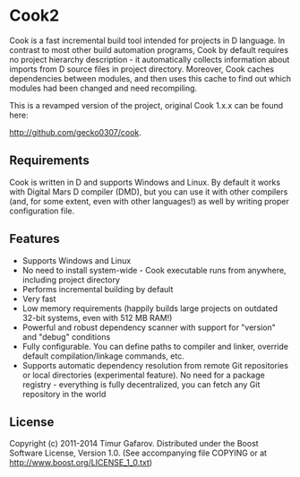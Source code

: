﻿Cook2
=====
Cook is a fast incremental build tool intended for projects in D language. In contrast to most other build automation programs, Cook by default requires no project hierarchy description - it automatically collects information about imports from D source files in project directory. Moreover, Cook caches dependencies between modules, and then uses this cache to find out which modules had been changed and need recompiling.

This is a revamped version of the project, original Сook 1.x.x сan be found here:

http://github.com/gecko0307/cook.

Requirements
------------
Cook is written in D and supports Windows and Linux. By default it works with Digital Mars D compiler (DMD), but you can use it with other compilers (and, for some extent, even with other languages!) as well by writing proper configuration file.

Features
--------
* Supports Windows and Linux
* No need to install system-wide - Cook executable runs from anywhere, including project directory
* Performs incremental building by default
* Very fast
* Low memory requirements (happily builds large projects on outdated 32-bit systems, even with 512 MB RAM!)
* Powerful and robust dependency scanner with support for "version" and "debug" conditions
* Fully configurable. You can define paths to compiler and linker, override default compilation/linkage commands, etc.
* Supports automatic dependency resolution from remote Git repositories or local directories (experimental feature). No need for a package registry - everything is fully decentralized, you can fetch any Git repository in the world

License
-------
Copyright (c) 2011-2014 Timur Gafarov. Distributed under the Boost Software License, Version 1.0. (See accompanying file COPYING or at http://www.boost.org/LICENSE_1_0.txt)

